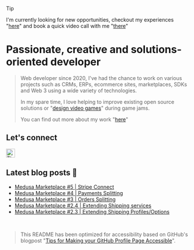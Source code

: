 > [!TIP]
> I'm currently looking for new opportunities, checkout my experiences "<a href="https://imadil.dev">here</a>" and book a quick video call with me "<a href="https://cal.com/adevinwild/career">there</a>" 

<h1 align="left"><b>Passionate, creative and solutions-oriented developer</b></h3>

<blockquote>
    <p> 
         Web developer since 2020, I've had the chance to work on various projects such as CRMs, ERPs, ecommerce sites, marketplaces, SDKs and Web 3 using a wide variety of technologies.
    </p>
    <p>
        In my spare time, I love helping to improve existing open source solutions or "<a href="https://winvalided.itch.io">design video games</a>"  during game jams.
    </p>
    <p>
        You can find out more about my work "<a href="https://imadil.dev">here</a>" 
    </p>

</blockquote>

<h2  align="left">
    <b>
      Let's connect
    </b>
</h3>


<p align="left">
    <a href="https://x.com/adevinwild" target="_blank"><img align="center" src="https://seeklogo.com/images/T/twitter-x-logo-0339F999CF-seeklogo.com.png?v=638264860180000000" alt="This is the logo of x.com, a social media that replaced Twitter." height="24" width="24" /></a>
</p>

<h2  align="left">
    <b>
      Latest blog posts 📰
    </b>
</h2>

<!-- BLOG-POST-LIST:START -->
- [Medusa Marketplace #5 | Stripe Connect](https://blog.perseides.org/medusa-marketplace-5-stripe-connect)
- [Medusa Marketplace #4 | Payments Splitting](https://blog.perseides.org/medusa-marketplace-4-payments-splitting)
- [Medusa Marketplace #3 | Orders Splitting](https://blog.perseides.org/medusa-marketplace-3-orders-splitting)
- [Medusa Marketplace #2.4 | Extending Shipping services](https://blog.perseides.org/medusa-marketplace-24-extending-shipping-services)
- [Medusa Marketplace #2.3 | Extending Shipping Profiles/Options](https://blog.perseides.org/medusa-marketplace-23-extending-shipping-profilesoptions)
<!-- BLOG-POST-LIST:END -->

<br/>

> This README has been optimized for accessibility based on GitHub's blogpost "[Tips for Making your GitHub Profile Page Accessible](https://github.blog/2023-10-26-5-tips-for-making-your-github-profile-page-accessible)".


